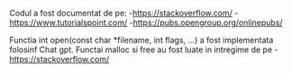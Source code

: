 Codul a fost documentat de pe:
-https://stackoverflow.com/
-https://www.tutorialspoint.com/
-https://pubs.opengroup.org/onlinepubs/

Functia int open(const char *filename, int flags, ...) a fost implementata folosinf Chat gpt.
Functai malloc si free au fost luate in intregime de pe -https://stackoverflow.com/

